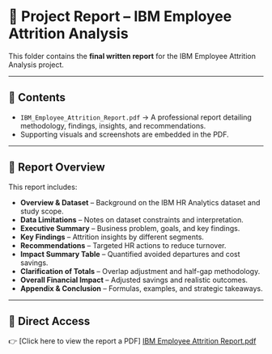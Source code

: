 # 📄 Project Report – IBM Employee Attrition Analysis

This folder contains the **final written report** for the IBM Employee Attrition Analysis project.  

---

## 📑 Contents
- `IBM_Employee_Attrition_Report.pdf` → A professional report detailing methodology, findings, insights, and recommendations.  
- Supporting visuals and screenshots are embedded in the PDF.  

---

## 📝 Report Overview  
This report includes:  

- **Overview & Dataset** – Background on the IBM HR Analytics dataset and study scope.  
- **Data Limitations** – Notes on dataset constraints and interpretation.  
- **Executive Summary** – Business problem, goals, and key findings.  
- **Key Findings** – Attrition insights by different segments.
- **Recommendations** – Targeted HR actions to reduce turnover.  
- **Impact Summary Table** – Quantified avoided departures and cost savings.  
- **Clarification of Totals** – Overlap adjustment and half-gap methodology.  
- **Overall Financial Impact** – Adjusted savings and realistic outcomes.  
- **Appendix & Conclusion** – Formulas, examples, and strategic takeaways.  

---

## 🔗 Direct Access
👉 [Click here to view the report a PDF] [IBM Employee Attrition Report.pdf](https://drive.google.com/file/d/1OlXlNLpO9Q77EnMdQJ5CjtWysPjGpr-o/view?usp=drive_link
)
